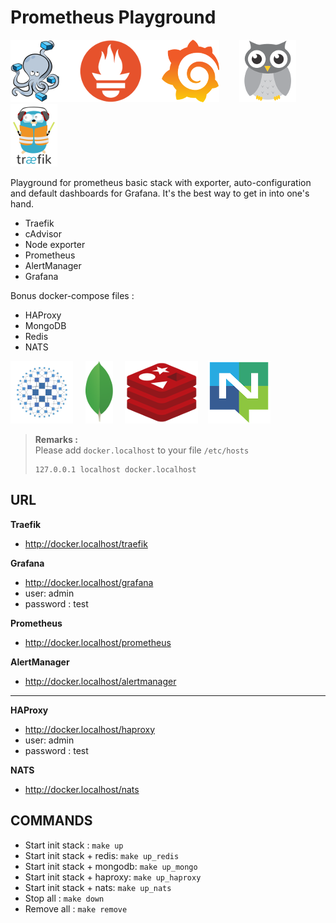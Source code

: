 # Prometheus Playground

![docker-compose](images/docker-compose.png)![Prometheus](images/prometheus.png)![Grafana](images/grafana.png)&nbsp;&nbsp;&nbsp;&nbsp;&nbsp;&nbsp;&nbsp;&nbsp;![cAdvisor](images/cadvisor.png)&nbsp;&nbsp;&nbsp;&nbsp;&nbsp;&nbsp;&nbsp;&nbsp;![Traefik](images/traefik.png)

Playground for prometheus basic stack with exporter, auto-configuration and default dashboards for Grafana. It's the best way to get in into one's hand.

* Traefik
* cAdvisor
* Node exporter
* Prometheus
* AlertManager
* Grafana

Bonus docker-compose files :

* HAProxy
* MongoDB
* Redis
* NATS

![HAProxy](images/haproxy.png)&nbsp;&nbsp;&nbsp;&nbsp;&nbsp;![MongoDB](images/mongodb.png)&nbsp;&nbsp;&nbsp;&nbsp;&nbsp;![Redis](images/redis.png)&nbsp;&nbsp;&nbsp;&nbsp;![NATS](images/nats.png) 

> **Remarks :**<br>
> Please add `docker.localhost` to your file `/etc/hosts`<br>
> 
> ```shell
> 127.0.0.1	localhost docker.localhost
> ```

## URL

**Traefik**
* http://docker.localhost/traefik

**Grafana**
* http://docker.localhost/grafana
* user: admin
* password : test

**Prometheus**
* http://docker.localhost/prometheus

**AlertManager**
* http://docker.localhost/alertmanager

--------------------------------------------------------------------------------

**HAProxy**
* http://docker.localhost/haproxy
* user: admin
* password : test

**NATS**
* http://docker.localhost/nats

## COMMANDS

* Start init stack : `make up`
* Start init stack + redis: `make up_redis`
* Start init stack + mongodb: `make up_mongo`
* Start init stack + haproxy: `make up_haproxy`
* Start init stack + nats: `make up_nats`
* Stop all : `make down`
* Remove all : `make remove`